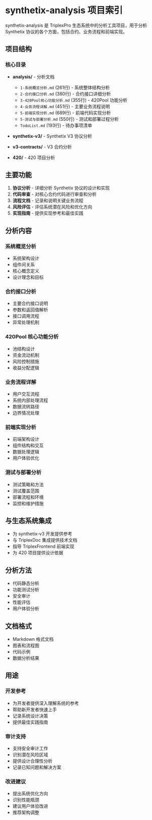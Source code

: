 # synthetix-analysis 项目索引

synthetix-analysis 是 TriplexPro 生态系统中的分析工具项目，用于分析 Synthetix 协议的各个方面，包括合约、业务流程和前端实现。

## 项目结构

### 核心目录

- **analysis/** - 分析文档
  - `1-系统概览分析.md` (261行) - 系统整体结构分析
  - `2-合约接口分析.md` (380行) - 合约接口详细分析
  - `3-420Pool核心功能分析.md` (355行) - 420Pool 功能分析
  - `4-业务流程详解.md` (451行) - 主要业务流程说明
  - `5-前端实现分析.md` (689行) - 前端代码实现分析
  - `5-测试与部署分析.md` (550行) - 测试和部署过程分析
  - `TodoList.md` (193行) - 待办事项清单

- **synthetix-v3/** - Synthetix V3 协议分析

- **v3-contracts/** - V3 合约分析

- **420/** - 420 项目分析

## 主要功能

1. **协议分析** - 详细分析 Synthetix 协议的设计和实现
2. **代码审查** - 对核心合约代码进行审查和分析
3. **流程文档** - 记录和说明关键业务流程
4. **风险评估** - 评估系统潜在风险和优化方向
5. **实现指南** - 提供实现参考和最佳实践

## 分析内容

### 系统概览分析

- 系统架构设计
- 组件间关系
- 核心概念定义
- 设计理念和目标

### 合约接口分析

- 主要合约接口说明
- 参数和返回值解析
- 接口调用流程
- 异常处理机制

### 420Pool 核心功能分析

- 池结构设计
- 资金流动机制
- 风险控制措施
- 收益分配逻辑

### 业务流程详解

- 用户交互流程
- 系统内部处理流程
- 数据流转路径
- 边界情况处理

### 前端实现分析

- 前端架构设计
- 组件结构和交互
- 数据处理逻辑
- 用户体验优化

### 测试与部署分析

- 测试策略和方法
- 测试覆盖范围
- 部署流程和环境
- 监控和维护措施

## 与生态系统集成

- 为 synthetix-v3 开发提供参考
- 与 TriplexDoc 集成提供技术文档
- 指导 TriplexFrontend 前端实现
- 为 420 项目提供设计依据

## 分析方法

- 代码静态分析
- 功能测试分析
- 安全审计
- 性能评估
- 用户体验分析

## 文档格式

- Markdown 格式文档
- 图表和流程图
- 代码示例
- 数据分析结果

## 用途

### 开发参考

- 为开发者提供深入理解系统的参考
- 帮助新开发者快速上手
- 记录系统设计决策
- 提供最佳实践指南

### 审计支持

- 支持安全审计工作
- 识别潜在风险区域
- 提供设计合理性分析
- 记录已知问题和解决方案

### 改进建议

- 提出系统优化方向
- 识别性能瓶颈
- 建议用户体验改进
- 推荐架构调整 